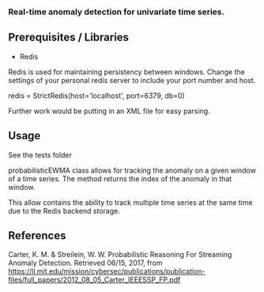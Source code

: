 ### Real-time anomaly detection for univariate time series.

## Prerequisites / Libraries
* Redis

Redis is used for maintaining persistency between windows.
Change the settings of your personal redis server to include your port number and host.

redis = StrictRedis(host='localhost', port=6379, db=0)


Further work would be putting in an XML file for easy parsing.


## Usage
See the tests folder

probabilisticEWMA class allows for tracking the anomaly on a given window of a time series. The method returns the index of the anomaly in that window.

This allow contains the ability to track multiple time series at the same time due to the Redis backend storage.

        

## References

Carter, K. M.  & Streilein, W. W. Probabilistic Reasoning For Streaming Anomaly Detection. Retrieved 06/15, 2017, from https://ll.mit.edu/mission/cybersec/publications/publication-files/full_papers/2012_08_05_Carter_IEEESSP_FP.pdf

